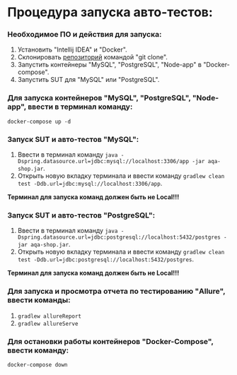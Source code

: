 # Процедура запуска авто-тестов:

### Необходимое ПО и действия для запуска:

1. Установить "Intellij IDEA" и "Docker".
2. Склонировать [репозиторий](https://github.com/IceMan161/Diploma.git) командой "git clone".
3. Запустить контейнеры "MySQL", "PostgreSQL", "Node-app" в "Docker-compose".
4. Запустить SUT для "MySQL" или "PostgreSQL".

### Для запуска контейнеров "MySQL", "PostgreSQL", "Node-app", ввести в терминал команду:

`docker-compose up -d`

### Запуск SUT и авто-тестов "MySQL":

1. Ввести в терминал команду `java -Dspring.datasource.url=jdbc:mysql://localhost:3306/app -jar aqa-shop.jar`.
2. Открыть новую вкладку терминала и ввести команду `gradlew clean test -Ddb.url=jdbc:mysql://localhost:3306/app`.

**Терминал для запуска команд должен быть не Local!!!**

### Запуск SUT и авто-тестов "PostgreSQL":

1. Ввести в терминал команду `java -Dspring.datasource.url=jdbc:postgresql://localhost:5432/postgres -jar aqa-shop.jar`.
2. Открыть новую вкладку терминала и ввести команду `gradlew clean test -Ddb.url=jdbc:postgresql://localhost:5432/postgres`.

**Терминал для запуска команд должен быть не Local!!!**

### Для запуска и просмотра отчета по тестированию "Allure", ввести команды:

1. `gradlew allureReport`
2. `gradlew allureServe`

### Для остановки работы контейнеров "Docker-Compose", ввести команду:

`docker-compose down`





